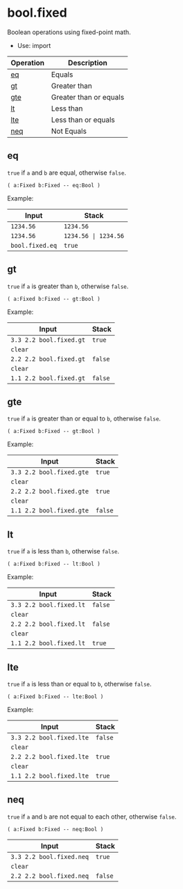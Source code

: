 # bool.fixed

<!-- eval: import bool.fixed -->

Boolean operations using fixed-point math.

- Use: import

<!-- index -->

| Operation         | Description
|-------------------|----------------
| [eq](#eq)         | Equals
| [gt](#gt)         | Greater than
| [gte](#gte)       | Greater than or equals
| [lt](#lt)         | Less than
| [lte](#lte)       | Less than or equals
| [neq](#neq)       | Not Equals


## eq

`true` if `a` and `b` are equal, otherwise `false`.

    ( a:Fixed b:Fixed -- eq:Bool )

Example:

<!-- test: eq -->

| Input            | Stack
|------------------|------------------
| `1234.56`        | `1234.56`
| `1234.56`        | `1234.56 \| 1234.56`
| `bool.fixed.eq`  | `true`


## gt

`true` if `a` is greater than `b`, otherwise `false`.

    ( a:Fixed b:Fixed -- gt:Bool )

Example:

<!-- test: gt -->

| Input                    | Stack
|--------------------------|-------------
| `3.3 2.2 bool.fixed.gt`  | `true`
| `clear`                  |
| `2.2 2.2 bool.fixed.gt`  | `false`
| `clear`                  |
| `1.1 2.2 bool.fixed.gt`  | `false`


## gte

`true` if `a` is greater than or equal to `b`, otherwise `false`.

    ( a:Fixed b:Fixed -- gt:Bool )

Example:

<!-- test: gte -->

| Input                    | Stack
|--------------------------|-------------
| `3.3 2.2 bool.fixed.gte` | `true`
| `clear`                  |
| `2.2 2.2 bool.fixed.gte` | `true`
| `clear`                  |
| `1.1 2.2 bool.fixed.gte` | `false`


## lt

`true` if `a` is less than `b`, otherwise `false`.

    ( a:Fixed b:Fixed -- lt:Bool )

Example:

<!-- test: lt -->

| Input                    | Stack
|--------------------------|-------------
| `3.3 2.2 bool.fixed.lt`  | `false`
| `clear`                  |
| `2.2 2.2 bool.fixed.lt`  | `false`
| `clear`                  |
| `1.1 2.2 bool.fixed.lt`  | `true`


## lte

`true` if `a` is less than or equal to `b`, otherwise `false`.

    ( a:Fixed b:Fixed -- lte:Bool )

Example:

<!-- test: lte -->

| Input                    | Stack
|--------------------------|-------------
| `3.3 2.2 bool.fixed.lte` | `false`
| `clear`                  |
| `2.2 2.2 bool.fixed.lte` | `true`
| `clear`                  |
| `1.1 2.2 bool.fixed.lte` | `true`

## neq

`true` if `a` and `b` are not equal to each other, otherwise `false`.

    ( a:Fixed b:Fixed -- neq:Bool )

<!-- test: neq -->

| Input                    | Stack
|--------------------------|-------------
| `3.3 2.2 bool.fixed.neq` | `true`
| `clear`                  |
| `2.2 2.2 bool.fixed.neq` | `false`

